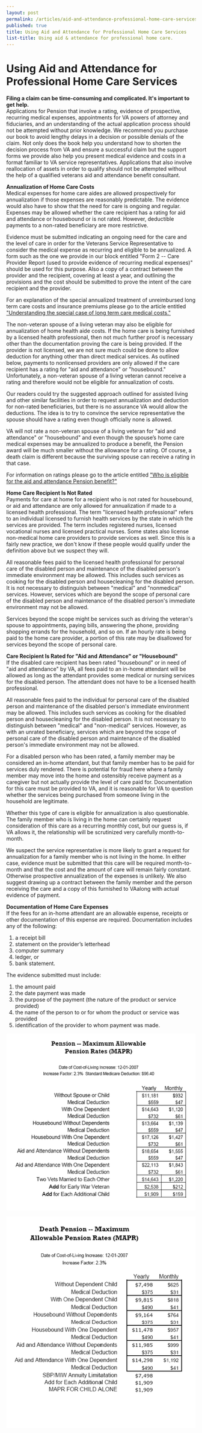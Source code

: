 ```yaml
---
layout: post
permalink: /articles/aid-and-attendance-professional-home-care-services/
published: true
title: Using Aid and Attendance for Professional Home Care Services
list-title: Using aid & attendance for professional home care.
---
```


# Using Aid and Attendance for Professional Home Care Services #

**Filing a claim can be time-consuming and complicated. It's important to get help.**  
Applications for Pension that involve a rating, evidence of prospective, recurring medical expenses, appointments for VA powers of attorney and fiduciaries, and an understanding of the actual application process should not be attempted without prior knowledge. We recommend you purchase our book to avoid lengthy delays in a decision or possible denials of the claim. Not only does the book help you understand how to shorten the decision process from VA and ensure a successful claim but the support forms we provide also help you present medical evidence and costs in a format familiar to VA service representatives. Applications that also involve reallocation of assets in order to qualify should not be attempted without the help of a qualified veterans aid and attendance benefit consultant.  

**Annualization of Home Care Costs**  
Medical expenses for home care aides are allowed prospectively for annualization if those expenses are reasonably predictable. The evidence would also have to show that the need for care is ongoing and regular. Expenses may be allowed whether the care recipient has a rating for aid and attendance or housebound or is not rated. However, deductible payments to a non-rated beneficiary are more restrictive.

Evidence must be submitted indicating an ongoing need for the care and the level of care in order for the Veterans Service Representative to consider the medical expense as recurring and eligible to be annualized. A form such as the one we provide in our block entitled "Form 2 -- Care Provider Report (used to provide evidence of recurring medical expenses)" should be used for this purpose. Also a copy of a contract between the provider and the recipient, covering at least a year, and outlining the provisions and the cost should be submitted to prove the intent of the care recipient and the provider.

For an explanation of the special annualized treatment of unreimbursed long term care costs and insurance premiums please go to the article entitled ["Understanding the special case of long term care medical costs."](/Articles/understanding_special_case_long_term_care.htm)

The non-veteran spouse of a living veteran may also be eligible for annualization of home health aide costs. If the home care is being furnished by a licensed health professional, then not much further proof is necessary other than the documentation proving the care is being provided. If the provider is not licensed, we are not sure much could be done to allow deduction for anything other than direct medical services. As outlined below, payments to nonlicensed providers are only allowed if the care recipient has a rating for "aid and attendance" or "housebound." Unfortunately, a non-veteran spouse of a living veteran cannot receive a rating and therefore would not be eligible for annualization of costs.

Our readers could try the suggested approach outlined for assisted living and other similar facilities in order to request annualization and deduction for non-rated beneficiaries, but there is no assurance VA would allow the deductions. The idea is to try to convince the service representative the spouse should have a rating even though officially none is allowed.

VA will not rate a non-veteran spouse of a living veteran for "aid and attendance" or "housebound" and even though the spouse’s home care medical expenses may be annualized to produce a benefit, the Pension award will be much smaller without the allowance for a rating. Of course, a death claim is different because the surviving spouse can receive a rating in that case.

For information on ratings please go to the article entitled ["Who is eligible for the aid and attendance Pension benefit?"](/Articles/who_eligible_aid_attendance_pension_benefit.htm)

**Home Care Recipient Is Not Rated**  
Payments for care at home for a recipient who is not rated for housebound, or aid and attendance are only allowed for annualization if made to a licensed health professional. The term "licensed health professional" refers to an individual licensed to furnish health services by the state in which the services are provided. The term includes registered nurses, licensed vocational nurses and licensed practical nurses. Some states also license non-medical home care providers to provide services as well. Since this is a fairly new practice, we don't know if these people would qualify under the definition above but we suspect they will.

All reasonable fees paid to the licensed health professional for personal care of the disabled person and maintenance of the disabled person's immediate environment may be allowed. This includes such services as cooking for the disabled person and housecleaning for the disabled person. It is not necessary to distinguish between "medical" and "nonmedical" services. However, services which are beyond the scope of personal care of the disabled person and maintenance of the disabled person's immediate environment may not be allowed.

Services beyond the scope might be services such as driving the veteran's spouse to appointments, paying bills, answering the phone, providing shopping errands for the household, and so on. If an hourly rate is being paid to the home care provider, a portion of this rate may be disallowed for services beyond the scope of personal care.

**Care Recipient Is Rated for "Aid and Attendance" or "Housebound"**  
If the disabled care recipient has been rated "housebound" or in need of "aid and attendance" by VA, all fees paid to an in-home attendant will be allowed as long as the attendant provides some medical or nursing services for the disabled person. The attendant does not have to be a licensed health professional.

All reasonable fees paid to the individual for personal care of the disabled person and maintenance of the disabled person's immediate environment may be allowed. This includes such services as cooking for the disabled person and housecleaning for the disabled person. It is not necessary to distinguish between "medical" and "non-medical" services. However, as with an unrated beneficiary, services which are beyond the scope of personal care of the disabled person and maintenance of the disabled person's immediate environment may not be allowed.

For a disabled person who has been rated, a family member may be considered an in-home attendant, but that family member has to be paid for services duly rendered. There is potential for fraud here where a family member may move into the home and ostensibly receive payment as a caregiver but not actually provide the level of care paid for. Documentation for this care must be provided to VA, and it is reasonable for VA to question whether the services being purchased from someone living in the household are legitimate.

Whether this type of care is eligible for annualization is also questionable. The family member who is living in the home can certainly request consideration of this care as a recurring monthly cost, but our guess is, if VA allows it, the relationship will be scrutinized very carefully month-to-month.

We suspect the service representative is more likely to grant a request for annualization for a family member who is not living in the home. In either case, evidence must be submitted that this care will be required month-to-month and that the cost and the amount of care will remain fairly constant. Otherwise prospective annualization of the expenses is unlikely. We also suggest drawing up a contract between the family member and the person receiving the care and a copy of this furnished to VAalong with actual evidence of payment.

**Documentation of Home Care Expenses**  
If the fees for an in-home attendant are an allowable expense, receipts or other documentation of this expense are required. Documentation includes any of the following:

1. a receipt bill
2. statement on the provider’s letterhead
3. computer summary
4. ledger, or
5. bank statement.

The evidence submitted must include:

1. the amount paid
2. the date payment was made
3. the purpose of the payment (the nature of the product or service provided)
4. the name of the person to or for whom the product or service was provided
5. identification of the provider to whom payment was made.

![](/assets/pension_mapr.gif)

![](/assets/death-pension_mapr.gif)